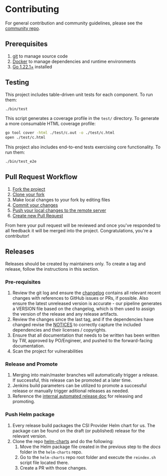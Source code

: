 # Contributing

For general contribution and community guidelines, please see the
[community repo](https://github.com/cyberark/community).

## Prerequisites

1. [git](https://git-scm.com/downloads) to manage source code
2. [Docker](https://docs.docker.com/engine/installation) to manage dependencies
   and runtime environments
3. [Go 1.22.1+](https://go.dev/doc/install) installed

## Testing

This project includes table-driven unit tests for each component. To run them:
```sh
./bin/test
```

This script generates a coverage profile in the `test/` directory. To generate a
more consumable HTML coverage profile:
```sh
go tool cover -html ./test/c.out -o ./test/c.html
open ./test/c.html
```

This project also includes end-to-end tests exercising core functionality. To run them:
```sh
./bin/test_e2e
```

## Pull Request Workflow

1. [Fork the project](https://help.github.com/en/github/getting-started-with-github/fork-a-repo)
2. [Clone your fork](https://help.github.com/en/github/creating-cloning-and-archiving-repositories/cloning-a-repository)
3. Make local changes to your fork by editing files
4. [Commit your changes](https://help.github.com/en/github/managing-files-in-a-repository/adding-a-file-to-a-repository-using-the-command-line)
5. [Push your local changes to the remote server](https://help.github.com/en/github/using-git/pushing-commits-to-a-remote-repository)
6. [Create new Pull Request](https://help.github.com/en/github/collaborating-with-issues-and-pull-requests/creating-a-pull-request-from-a-fork)

From here your pull request will be reviewed and once you've responded to all
feedback it will be merged into the project. Congratulations, you're a
contributor!

## Releases

Releases should be created by maintainers only. To create a tag and release,
follow the instructions in this section.

### Pre-requisites

1. Review the git log and ensure the [changelog](CHANGELOG.md) contains all
   relevant recent changes with references to GitHub issues or PRs, if possible.
   Also ensure the latest unreleased version is accurate - our pipeline generates
   a VERSION file based on the changelog, which is then used to assign the version
   of the release and any release artifacts.
1. Review the changes since the last tag, and if the dependencies have changed
   revise the [NOTICES](NOTICES.txt) to correctly capture the included
   dependencies and their licenses / copyrights.
1. Ensure that all documentation that needs to be written has been
   written by TW, approved by PO/Engineer, and pushed to the forward-facing documentation.
1. Scan the project for vulnerabilities

### Release and Promote

1. Merging into main/master branches will automatically trigger a release. If successful, this release can be promoted at a later time.
1. Jenkins build parameters can be utilized to promote a successful release or manually trigger aditional releases as needed.
1. Reference the [internal automated release doc](https://github.com/conjurinc/docs/blob/master/reference/infrastructure/automated_releases.md#release-and-promotion-process) for releasing and promoting.

### Push Helm package

1. Every release build packages the CSI Provider Helm chart for us. The package can be found on the draft (or published) release for the relevant version.
1. Clone the repo [helm-charts](https://github.com/cyberark/helm-charts) and do the following:
    1. Move the Helm package file created in the previous step to the *docs* folder in the `helm-charts` repo.
    1. Go to the `helm-charts` repo root folder and execute the `reindex.sh` script file located there.
    1. Create a PR with those changes.
